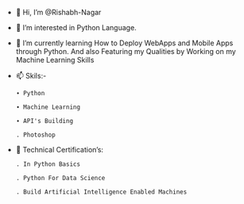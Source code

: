 - 👋 Hi, I’m @Rishabh-Nagar
- 👀 I’m interested in Python Language.
- 🌱 I’m currently learning How to Deploy WebApps and Mobile Apps through Python. And also Featuring my Qualities by Working on my Machine Learning Skills
- 📫 Skils:-

      ∙ Python
      
      ∙ Machine Learning
      
      ∙ API's Building
      
      . Photoshop
      
- 📓 Technical Certification’s:

      . In Python Basics
      
      . Python For Data Science
      
      . Build Artificial Intelligence Enabled Machines
